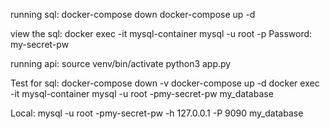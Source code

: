 running sql:
    docker-compose down
    docker-compose up -d        

view the sql:
    docker exec -it mysql-container mysql -u root -p
    Password:  my-secret-pw

running api:
    source venv/bin/activate
    python3 app.py

Test for sql:
    docker-compose down -v
    docker-compose up -d
    docker exec -it mysql-container mysql -u root -pmy-secret-pw my_database

Local:
    mysql -u root -pmy-secret-pw -h 127.0.0.1 -P 9090 my_database
